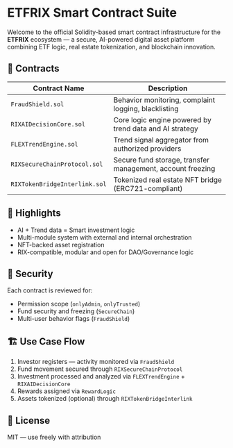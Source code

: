 # ETFRIX Smart Contract Suite

Welcome to the official Solidity-based smart contract infrastructure for the **ETFRIX** ecosystem — a secure, AI-powered digital asset platform combining ETF logic, real estate tokenization, and blockchain innovation.

## 🔗 Contracts

| Contract Name                | Description |
|-----------------------------|-------------|
| `FraudShield.sol`           | Behavior monitoring, complaint logging, blacklisting |
| `RIXAIDecisionCore.sol`     | Core logic engine powered by trend data and AI strategy |
| `FLEXTrendEngine.sol`       | Trend signal aggregator from authorized providers |
| `RIXSecureChainProtocol.sol`| Secure fund storage, transfer management, account freezing |
| `RIXTokenBridgeInterlink.sol`| Tokenized real estate NFT bridge (ERC721-compliant) |

## 🧠 Highlights

- AI + Trend data = Smart investment logic
- Multi-module system with external and internal orchestration
- NFT-backed asset registration
- RIX-compatible, modular and open for DAO/Governance logic

## 🔐 Security

Each contract is reviewed for:
- Permission scope (`onlyAdmin`, `onlyTrusted`)
- Fund security and freezing (`SecureChain`)
- Multi-user behavior flags (`FraudShield`)

## 🏗 Use Case Flow

1. Investor registers — activity monitored via `FraudShield`
2. Fund movement secured through `RIXSecureChainProtocol`
3. Investment processed and analyzed via `FLEXTrendEngine` + `RIXAIDecisionCore`
4. Rewards assigned via `RewardLogic`
5. Assets tokenized (optional) through `RIXTokenBridgeInterlink`

## 📜 License

MIT — use freely with attribution